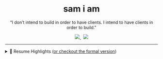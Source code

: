 <h1 align='center'>
  sam i am 
</h1>


<p align='center'>
    “I don’t intend to build in order to have clients. I intend to have clients in order to build."
</p>
<p align='center'>
  <a href="https://www.linkedin.com/in/samuel-zonay/">
    <img src="https://img.shields.io/badge/linkedin-%230077B5.svg?&style=for-the-badge&logo=linkedin&logoColor=white"/>
  </a>&nbsp;
  <a href="mailto:samuel.zonay@gmail.com">
    <img src="https://img.shields.io/badge/Gmail-D14836?style=for-the-badge&logo=gmail&logoColor=white"/>
  </a>
</p>




---



<details>
    <summary>📃 Resume Highlights (<a href="https://www.zonay.net/cv/">or checkout the formal version</a>)</summary>



## Experience

- 👨‍💻 **Rotunda Solutions, Data Scientist**\
  📆 May 2019 - Present\
  📍 Remote
  
  - *Data scientist on team of four leveraging Python to support data collection, processing and machine learning tasks* 
  
  - Overhauled entity recognition processes with graph modeling (MongoDB/networkx), boosting potential conflict of interest count >167%
  
    <p align='center'>
        <img src="https://img.shields.io/badge/Python-3776AB?style=for-the-badge&logo=python&logoColor=white" />
        <img src="https://img.shields.io/badge/MongoDB-4EA94B?style=for-the-badge&logo=mongodb&logoColor=white" />
        <img src="https://img.shields.io/badge/Pandas-2C2D72?style=for-the-badge&logo=pandas&logoColor=white" />
    </p>
  - Supplemented contract bid after improving loan quality random forest classification from 68% to 86%, employing feature engineering techniques such as Deep Feature Synthesis with Pandas/scikit-learn
  
    <p align='center'>
        <img src="https://img.shields.io/badge/SciPy-654FF0?style=for-the-badge&logo=SciPy&logoColor=white" />
        <img src="https://img.shields.io/badge/PostgreSQL-316192?style=for-the-badge&logo=postgresql&logoColor=white" />
    </p>


- 👨‍💻 **iD Tech MIT AI Academy, Instructor**\
  📆 Summer 2019\
  📍 Cambridge, Mass
  
  - Inspired >40 students in their machine/deep learning pursuits through custom lessons in Keras, scikit-learn and NumPy 
  
    <p align='center'>
        <img src="https://img.shields.io/badge/Keras-D00000?style=for-the-badge&logo=Keras&logoColor=white"/>
        <img src="https://img.shields.io/badge/Numpy-777BB4?style=for-the-badge&logo=numpy&logoColor=white" />
        <img src="https://img.shields.io/badge/scikit_learn-F7931E?style=for-the-badge&logo=scikit-learn&logoColor=white" />
    </p>




## Education

- 📍 **University of Vermont**
  - 📖 M.S., Data Science and Complex Systems\
    📆 2018- 2019
  - 📖 B.S., Mathematics and Computer Science (Major/Minor)\
    📆 2014 - 2018
    </details>

